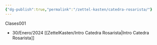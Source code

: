 ```yaml
---
{"dg-publish":true,"permalink":"/zettel-kasten/catedra-rosarista/"}
---
```


Clases001
-  30/Enero/2024 [[ZettelKasten/Intro Catedra Rosarista\|Intro Catedra Rosarista]]